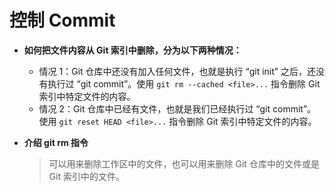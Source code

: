 # 控制 Commit

- **如何把文件内容从 Git 索引中删除，分为以下两种情况：**
  - 情况 1：Git 仓库中还没有加入任何文件，也就是执行 “git init” 之后，还没有执行过 “git commit”。使用 `git rm --cached <file>...` 指令删除 Git 索引中特定文件的内容。
  - 情况 2：Git 仓库中已经有文件，也就是我们已经执行过 “git commit”。使用 `git reset HEAD <file>...` 指令删除 Git 索引中特定文件的内容。

- **介绍 git rm 指令**
  > 可以用来删除工作区中的文件，也可以用来删除 Git 仓库中的文件或是 Git 索引中的文件。


